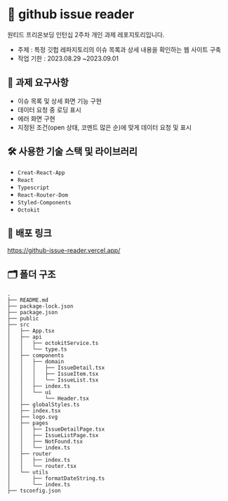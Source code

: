 # 🔎 github issue reader

원티드 프리온보딩 인턴십 2주차 개인 과제 레포지토리입니다.

- 주제 : 특정 깃헙 레파지토리의 이슈 목록과 상세 내용을 확인하는 웹 사이트 구축
- 작업 기한 : 2023.08.29 ~2023.09.01

## 📝 과제 요구사항

- 이슈 목록 및 상세 화면 기능 구현
- 데이터 요청 중 로딩 표시
- 에러 화면 구현
- 지정된 조건(open 상태, 코멘트 많은 순)에 맞게 데이터 요청 및 표시

## 🛠 사용한 기술 스택 및 라이브러리

- `Creat-React-App`
- `React`
- `Typescript`
- `React-Router-Dom`
- `Styled-Components`
- `Octokit`

## 🚀 배포 링크

https://github-issue-reader.vercel.app/

## 🗂️ 폴더 구조

```base
.
├── README.md
├── package-lock.json
├── package.json
├── public
├── src
│   ├── App.tsx
│   ├── api
│   │   ├── octokitService.ts
│   │   └── type.ts
│   ├── components
│   │   ├── domain
│   │   │   ├── IssueDetail.tsx
│   │   │   ├── IssueItem.tsx
│   │   │   └── IssueList.tsx
│   │   ├── index.ts
│   │   └── ui
│   │       └── Header.tsx
│   ├── globalStyles.ts
│   ├── index.tsx
│   ├── logo.svg
│   ├── pages
│   │   ├── IssueDetailPage.tsx
│   │   ├── IssueListPage.tsx
│   │   ├── NotFound.tsx
│   │   └── index.ts
│   ├── router
│   │   ├── index.ts
│   │   └── router.tsx
│   └── utils
│       ├── formatDateString.ts
│       └── index.ts
├── tsconfig.json
```
